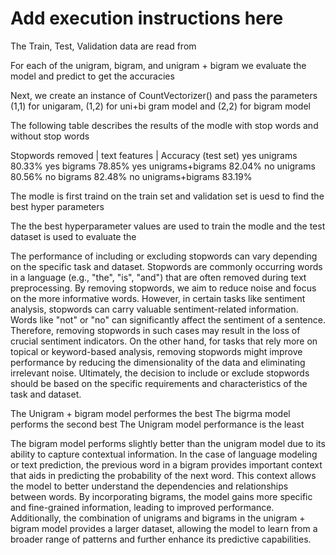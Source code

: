 # Add execution instructions here

The Train, Test, Validation data are read from

For each of the unigram, bigram, and unigram + bigram we evaluate the model and predict to get the accuracies 

Next, we create an instance of CountVectorizer() and pass the parameters (1,1) for unigaram, (1,2) for uni+bi gram model and (2,2) for bigram model

The following table describes the results of the modle with stop words and without stop words

Stopwords removed | text features | Accuracy (test set)
yes                 unigrams            80.33%
yes                 bigrams             78.85%
yes                 unigrams+bigrams    82.04%
no                  unigrams            80.56%
no                  bigrams             82.48%
no                  unigrams+bigrams    83.19%

The modle is first traind on the train set and validation set is uesd to find the best hyper parameters

The the best hyperparameter values are used to train the modle and the test dataset is used to evaluate the 

The performance of including or excluding stopwords can vary depending on the specific task and dataset. Stopwords are commonly occurring words in a language (e.g., "the", "is", "and") that are often removed during text preprocessing. By removing stopwords, we aim to reduce noise and focus on the more informative words. However, in certain tasks like sentiment analysis, stopwords can carry valuable sentiment-related information. Words like "not" or "no" can significantly affect the sentiment of a sentence. Therefore, removing stopwords in such cases may result in the loss of crucial sentiment indicators. On the other hand, for tasks that rely more on topical or keyword-based analysis, removing stopwords might improve performance by reducing the dimensionality of the data and eliminating irrelevant noise. Ultimately, the decision to include or exclude stopwords should be based on the specific requirements and characteristics of the task and dataset.

The Unigram + bigram model performes the best 
The bigrma model performs the second best
The Unigram model performance is the least

The bigram model performs slightly better than the unigram model due to its ability to capture contextual information. In the case of language modeling or text prediction, the previous word in a bigram provides important context that aids in predicting the probability of the next word. This context allows the model to better understand the dependencies and relationships between words. By incorporating bigrams, the model gains more specific and fine-grained information, leading to improved performance. Additionally, the combination of unigrams and bigrams in the unigram + bigram model provides a larger dataset, allowing the model to learn from a broader range of patterns and further enhance its predictive capabilities.

